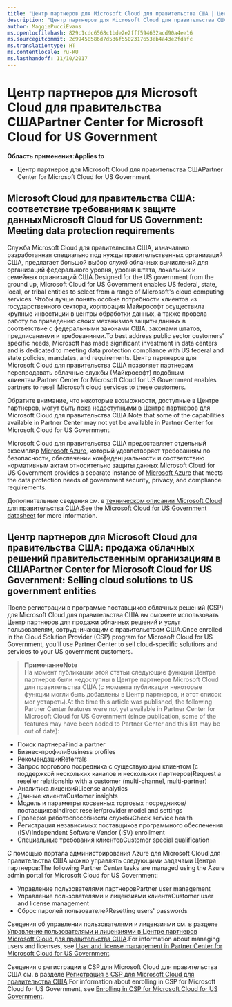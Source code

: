 ```yaml
---
title: "Центр партнеров для Microsoft Cloud для правительства США | Центр партнеров для Microsoft Cloud для правительства США"
description: "Центр партнеров для Microsoft Cloud для правительства США — это деловой портал для партнеров корпорации Майкрософт, которые желают предложить облачные решения Microsoft Cloud своим клиентам, сотрудничающим с правительственными учреждениями в США."
author: MaggiePucciEvans
ms.openlocfilehash: 829c1cdc6568c1bde2e2fff594632acd90a4ee16
ms.sourcegitcommit: 2c99458586d7d536f5502317653eb4a43e2fdafc
ms.translationtype: HT
ms.contentlocale: ru-RU
ms.lasthandoff: 11/10/2017
---
```

# <a name="partner-center-for-microsoft-cloud-for-us-government"></a><span data-ttu-id="c5f9b-103">Центр партнеров для Microsoft Cloud для правительства США</span><span class="sxs-lookup"><span data-stu-id="c5f9b-103">Partner Center for Microsoft Cloud for US Government</span></span>

**<span data-ttu-id="c5f9b-104">Область применения:</span><span class="sxs-lookup"><span data-stu-id="c5f9b-104">Applies to</span></span>**

-  <span data-ttu-id="c5f9b-105">Центр партнеров для Microsoft Cloud для правительства США</span><span class="sxs-lookup"><span data-stu-id="c5f9b-105">Partner Center for Microsoft Cloud for US Government</span></span>

## <a name="microsoft-cloud-for-us-government-meeting-data-protection-requirements"></a><span data-ttu-id="c5f9b-106">Microsoft Cloud для правительства США: соответствие требованиям к защите данных</span><span class="sxs-lookup"><span data-stu-id="c5f9b-106">Microsoft Cloud for US Government: Meeting data protection requirements</span></span> 

<span data-ttu-id="c5f9b-107">Служба Microsoft Cloud для правительства США, изначально разработанная специально под нужды правительственных организаций США, предлагает большой выбор служб облачных вычислений для организаций федерального уровня, уровня штата, локальных и семейных организаций США.</span><span class="sxs-lookup"><span data-stu-id="c5f9b-107">Designed for the US government from the ground up, Microsoft Cloud for US Government enables US federal, state, local, or tribal entities to select from a range of Microsoft's cloud computing services.</span></span> <span data-ttu-id="c5f9b-108">Чтобы лучше понять особые потребности клиентов из государственного сектора, корпорация Майкрософт осуществила крупные инвестиции в центры обработки данных, а также провела работу по приведению своих механизмов защиты данных в соответствие с федеральными законами США, законами штатов, предписаниями и требованиями.</span><span class="sxs-lookup"><span data-stu-id="c5f9b-108">To best address public sector customers’ specific needs, Microsoft has made significant investment in data centers and is dedicated to meeting data protection compliance with US federal and state policies, mandates, and requirements.</span></span> <span data-ttu-id="c5f9b-109">Центр партнеров для Microsoft Cloud для правительства США позволяет партнерам перепродавать облачные службы (Майкрософт) подобным клиентам.</span><span class="sxs-lookup"><span data-stu-id="c5f9b-109">Partner Center for Microsoft Cloud for US Government enables partners to resell Microsoft cloud services to these customers.</span></span>

<span data-ttu-id="c5f9b-110">Обратите внимание, что некоторые возможности, доступные в Центре партнеров, могут быть пока недоступными в Центре партнеров для Microsoft Cloud для правительства США.</span><span class="sxs-lookup"><span data-stu-id="c5f9b-110">Note that some of the capabilities available in Partner Center may not yet be available in Partner Center for Microsoft Cloud for US Government.</span></span>

<span data-ttu-id="c5f9b-111">Microsoft Cloud для правительства США предоставляет отдельный экземпляр [Microsoft Azure](https://azure.microsoft.com/en-us/overview/clouds/government/), который удовлетворяет требованиям по безопасности, обеспечении конфиденциальности и соответствию нормативным актам относительно защиты данных.</span><span class="sxs-lookup"><span data-stu-id="c5f9b-111">Microsoft Cloud for US Government provides a separate instance of [Microsoft Azure](https://azure.microsoft.com/en-us/overview/clouds/government/) that meets the data protection needs of government security, privacy, and compliance requirements.</span></span> 

<span data-ttu-id="c5f9b-112">Дополнительные сведения см. в [техническом описании Microsoft Cloud для правительства США](http://download.microsoft.com/download/C/9/C/C9CA3002-DFC4-4ADA-841F-DF42AEC042FB/Microsoft_Azure_Government_Datasheet_EN_US.PDF).</span><span class="sxs-lookup"><span data-stu-id="c5f9b-112">See the [Microsoft Cloud for US Government datasheet](http://download.microsoft.com/download/C/9/C/C9CA3002-DFC4-4ADA-841F-DF42AEC042FB/Microsoft_Azure_Government_Datasheet_EN_US.PDF) for more information.</span></span>

## <a name="partner-center-for-microsoft-cloud-for-us-government-selling-cloud-solutions-to-us-government-entities"></a><span data-ttu-id="c5f9b-113">Центр партнеров для Microsoft Cloud для правительства США: продажа облачных решений правительственным организациям в США</span><span class="sxs-lookup"><span data-stu-id="c5f9b-113">Partner Center for Microsoft Cloud for US Government: Selling cloud solutions to US government entities</span></span>

<span data-ttu-id="c5f9b-114">После регистрации в программе поставщиков облачных решений (CSP) для Microsoft Cloud для правительства США вы сможете использовать Центр партнеров для продажи облачных решений и услуг пользователям, сотрудничающим с правительством США.</span><span class="sxs-lookup"><span data-stu-id="c5f9b-114">Once enrolled in the Cloud Solution Provider (CSP) program for Microsoft Cloud for US Government, you'll use Partner Center to sell cloud-specific solutions and services to your US government customers.</span></span> 

>**<span data-ttu-id="c5f9b-115">Примечание</span><span class="sxs-lookup"><span data-stu-id="c5f9b-115">Note</span></span>**<br>
<span data-ttu-id="c5f9b-116">На момент публикации этой статьи следующие функции Центра партнеров были недоступны в Центре партнеров Microsoft Cloud для правительства США (с момента публикации некоторые функции могли быть добавлены в Центр партнеров, и этот список мог устареть).</span><span class="sxs-lookup"><span data-stu-id="c5f9b-116">At the time this article was published, the following Partner Center features were not yet available in Partner Center for Microsoft Cloud for US Government (since publication, some of the features may have been added to Partner Center and this list may be out of date):</span></span>

- <span data-ttu-id="c5f9b-117">Поиск партнера</span><span class="sxs-lookup"><span data-stu-id="c5f9b-117">Find a partner</span></span>
- <span data-ttu-id="c5f9b-118">Бизнес-профили</span><span class="sxs-lookup"><span data-stu-id="c5f9b-118">Business profiles</span></span>
- <span data-ttu-id="c5f9b-119">Рекомендации</span><span class="sxs-lookup"><span data-stu-id="c5f9b-119">Referrals</span></span>
- <span data-ttu-id="c5f9b-120">Запрос торгового посредника с существующим клиентом (с поддержкой нескольких каналов и нескольких партнеров)</span><span class="sxs-lookup"><span data-stu-id="c5f9b-120">Request a reseller relationship with a customer (multi-channel, multi-partner)</span></span>
- <span data-ttu-id="c5f9b-121">Аналитика лицензий</span><span class="sxs-lookup"><span data-stu-id="c5f9b-121">License analytics</span></span>
- <span data-ttu-id="c5f9b-122">Данные клиента</span><span class="sxs-lookup"><span data-stu-id="c5f9b-122">Customer insights</span></span>
- <span data-ttu-id="c5f9b-123">Модель и параметры косвенных торговых посредников/поставщиков</span><span class="sxs-lookup"><span data-stu-id="c5f9b-123">Indirect reseller/provider model and settings</span></span>
- <span data-ttu-id="c5f9b-124">Проверка работоспособности службы</span><span class="sxs-lookup"><span data-stu-id="c5f9b-124">Check service health</span></span>
- <span data-ttu-id="c5f9b-125">Регистрация независимых поставщиков программного обеспечения (ISV)</span><span class="sxs-lookup"><span data-stu-id="c5f9b-125">Independent Software Vendor (ISV) enrollment</span></span>
- <span data-ttu-id="c5f9b-126">Специальные требования клиентов</span><span class="sxs-lookup"><span data-stu-id="c5f9b-126">Customer special qualification</span></span>

<span data-ttu-id="c5f9b-127">С помощью портала администрирования Azure для Microsoft Cloud для правительства США можно управлять следующими задачами Центра партнеров:</span><span class="sxs-lookup"><span data-stu-id="c5f9b-127">The following Partner Center tasks are managed using the Azure admin portal for Microsoft Cloud for US Government:</span></span> 

-   <span data-ttu-id="c5f9b-128">Управление пользователями партнеров</span><span class="sxs-lookup"><span data-stu-id="c5f9b-128">Partner user management</span></span>
-   <span data-ttu-id="c5f9b-129">Управление пользователями и лицензиями клиента</span><span class="sxs-lookup"><span data-stu-id="c5f9b-129">Customer user and license management</span></span>
-   <span data-ttu-id="c5f9b-130">Сброс паролей пользователей</span><span class="sxs-lookup"><span data-stu-id="c5f9b-130">Resetting users' passwords</span></span>

<span data-ttu-id="c5f9b-131">Сведения об управлении пользователями и лицензиями см. в разделе [Управление пользователями и лицензиями в Центре партнеров Microsoft Cloud для правительства США](user-management-in-partner-center-for-microsoft-us-govt-cloud.md).</span><span class="sxs-lookup"><span data-stu-id="c5f9b-131">For information about managing users and licenses, see [User and license management in Partner Center for Microsoft Cloud for US Government](user-management-in-partner-center-for-microsoft-us-govt-cloud.md).</span></span>

<span data-ttu-id="c5f9b-132">Сведения о регистрации в CSP для Microsoft Cloud для правительства США см. в разделе [Регистрация в CSP для Microsoft Cloud для правительства США](enroll-in-csp-for-microsoft-us-govt-cloud.md).</span><span class="sxs-lookup"><span data-stu-id="c5f9b-132">For information about enrolling in CSP for Microsoft Cloud for US Government, see [Enrolling in CSP for Microsoft Cloud for US Government](enroll-in-csp-for-microsoft-us-govt-cloud.md).</span></span>
